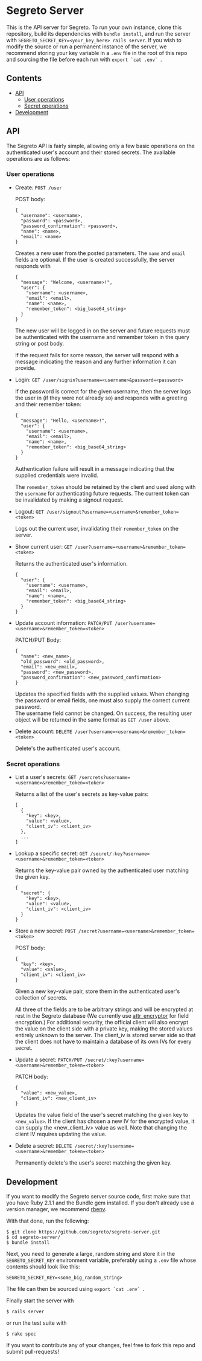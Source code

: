 Segreto Server
==============

This is the API server for Segreto. To run your own instance, clone this 
repository, build its dependencies with `bundle install`, and run the server 
with `SEGRETO_SECRET_KEY=<your_key_here> rails server`. If you wish to modify 
the source or run a permanent instance of the server, we recommend storing your 
key variable in a `.env` file in the root of this repo and sourcing the file 
before each run with ``export `cat .env` ``.

## Contents

  * [API](#api)
    * [User operations](#user-operations)
    * [Secret operations](#secret-operations)
  * [Development](#development)

## API

The Segreto API is fairly simple, allowing only a few basic operations on the 
authenticated user's account and their stored secrets. The available operations 
are as follows:

### User operations

  * Create: `POST /user`

    POST body:

        {
          "username": <username>,
          "password": <password>,
          "password_confirmation": <password>,
          "name": <name>,
          "email": <name>
        }

    Creates a new user from the posted parameters. The `name` and `email` fields 
    are optional. If the user is created successfully, the server responds with

        {
          "message": "Welcome, <username>!",
          "user": {
            "username": <username>,
            "email": <email>,
            "name": <name>,
            "remember_token": <big_base64_string>
          }
        }

    The new user will be logged in on the server and future requests must be 
    authenticated with the username and remember token in the query string or 
    post body.

    If the request fails for some reason, the server will respond with a message 
    indicating the reason and any further information it can provide.

  * Login: `GET /user/signin?username=<username>&password=<password>`

    If the password is correct for the given username, then the server logs the 
    user in (if they were not already so) and responds with a greeting and their
    remember token:

        {
          "message": "Hello, <username>!",
          "user": {
            "username": <username>,
            "email": <email>,
            "name": <name>,
            "remember_token": <big_base64_string>
          }
        }

    Authentication failure will result in a message indicating that the supplied 
    credentials were invalid.

    The `remember_token` should be retained by the client and used along with 
    the `username` for authenticating future requests. The current token can be 
    invalidated by making a signout request.

  * Logout: `GET /user/signout?username=<username>&remember_token=<token>`

    Logs out the current user, invalidating their `remember_token` on the 
    server.

  * Show current user: `GET /user?username=<username>&remember_token=<token>`

    Returns the authenticated user's information.

        {
          "user": {
            "username": <username>,
            "email": <email>,
            "name": <name>,
            "remember_token": <big_base64_string>
          }
        }

  * Update account information:
    `PATCH/PUT /user?username=<username>&remember_token=<token>`

    PATCH/PUT Body:

        {
          "name": <new_name>,
          "old_password": <old_password>,
          "email": <new_email>,
          "password": <new_password>,
          "password_confirmation": <new_password_confirmation>
        }

    Updates the specified fields with the supplied values. When changing the 
    password or email fields, one must also supply the correct current password.  
    The username field cannot be changed. On success, the resulting user object 
    will be returned in the same format as `GET /user` above.

  * Delete account: `DELETE /user?username=<username>&remember_token=<token>`
    
    Delete's the authenticated user's account.

### Secret operations

  * List a user's secrets:
    `GET /sercrets?username=<username>&remember_token=<token>`

    Returns a list of the user's secrets as key-value pairs:

        [
          {
            "key": <key>,
            "value": <value>,
            "client_iv": <client_iv>
          },
          ...
        ]

  * Lookup a specific secret:
    `GET /secret/:key?username=<username>&remember_token=<token>`

    Returns the key-value pair owned by the authenticated user matching the 
    given key.

        {
          "secret": {
            "key": <key>,
            "value": <value>,
            "client_iv": <client_iv>
          }
        }

  * Store a new secret:
    `POST /secret?username=<username>&remember_token=<token>`

    POST body:

        {
          "key": <key>,
          "value": <value>,
          "client_iv": <client_iv>
        }

    Given a new key-value pair, store them in the authenticated user's 
    collection of secrets.

    All three of the fields are to be arbitrary strings and will be encrypted at 
    rest in the Segreto database (We currently use 
    [attr_encryptor](https://github.com/danpal/attr_encryptor) for field 
    encryption.) For additional security, the official client will also encrypt 
    the value on the client side with a private key, making the stored values 
    entirely unknown to the server. The client_iv is stored server side so that 
    the client does not have to maintain a database of its own IVs for every 
    secret.

  * Update a secret:
    `PATCH/PUT /secret/:key?username=<username>&remember_token=<token>`

    PATCH body:

        {
          "value": <new_value>,
          "client_iv": <new_client_iv>
        }

    Updates the value field of the user's secret matching the given key to 
    `<new_value>`. If the client has chosen a new IV for the encrypted value, it 
    can supply the <new_client_iv> value as well. Note that changing the client 
    IV requires updating the value.

  * Delete a secret:
    `DELETE /secret/:key?username=<username>&remember_token=<token>`

    Permanently delete's the user's secret matching the given key.

## Development

If you want to modify the Segreto server source code, first make sure that you 
have Ruby 2.1.1 and the Bundle gem installed. If you don't already use a version 
manager, we recommend [rbenv](https://github.com/sstephenson/rbenv).

With that done, run the following:

    $ git clone https://github.com/segreto/segreto-server.git
    $ cd segreto-server/
    $ bundle install

Next, you need to generate a large, random string and store it in the 
`SEGRETO_SECRET_KEY` environment variable, preferably using a `.env` file whose 
contents should look like this:

    SEGRETO_SECRET_KEY=<some_big_random_string>

The file can then be sourced using ``export `cat .env` ``.

Finally start the server with

    $ rails server

or run the test suite with

    $ rake spec

If you want to contribute any of your changes, feel free to fork this repo and 
submit pull-requests!
